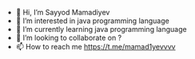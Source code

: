 - 👋 Hi, I’m Sayyod Mamadiyev 
- 👀 I’m interested in java programming language
- 🌱 I’m currently learning java programming language
- 💞️ I’m looking to collaborate on ?
- 📫 How to reach me https://t.me/mamad1yevvvv
<!---
Sayyod571/Sayyod571 is a ✨ special ✨ repository because its `README.md` (this file) appears on your GitHub profile.
You can click the Preview link to take a look at your changes.
--->
